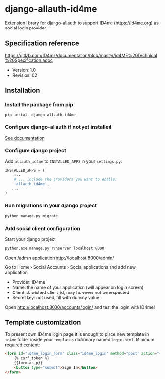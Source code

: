 # django-allauth-id4me
Extension library for django-allauth to support ID4me (https://id4me.org) as social login provider.

## Specification reference
https://gitlab.com/ID4me/documentation/blob/master/id4ME%20Technical%20Specification.adoc
- Version: 1.0
- Revision: 02

## Installation

### Install the package from pip
```shell
pip install django-allauth-id4me
```

### Configure django-allauth if not yet installed
[See documentation](https://django-allauth.readthedocs.io/en/latest/installation.html)

### Configure django project
Add `allauth_id4me` to `INSTALLED_APPS` in your `settings.py`:
```python
INSTALLED_APPS = (
    ...
    # ... include the providers you want to enable:
    'allauth_id4me',
   ...
)
```

### Run migrations in your django project
```bash
python manage.py migrate
```

### Add social client configuration
Start your django project
```bash
python.exe manage.py runserver localhost:8000
```

Open /admin application
[http://localhost:8000/admin/](http://localhost:8000/admin/)

Go to Home › Social Accounts › Social applications and add new application:
- Provider: ID4me
- Name: the name of your application (will appear on login screen)
- Client id: wished client_id, may however not be respected
- Secret key: not used, fill with dummy value 

Open [http://localhost:8000/accounts/login/](http://localhost:8000/accounts/login/) and test the login with ID4me!

## Template customization
To present own ID4me login page it is enough to place new template in ```id4me``` folder inside your ```templates``` 
dictionary named ```login.html```. Minimum required content:
```html
<form id="id4me_login_form" class="id4me_login" method="post" action="{% url 'id4me_login' %}">
    {% csrf_token %}
    {{form.as_p}}
    <button type="submit">Sign In</button>
</form>
```
